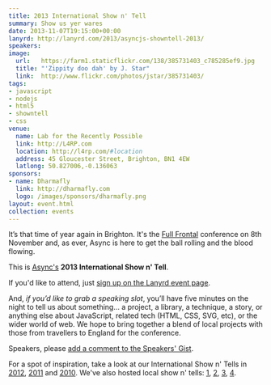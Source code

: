 ```yaml
---
title: 2013 International Show n' Tell
summary: Show us yer wares
date: 2013-11-07T19:15:00+00:00
lanyrd: http://lanyrd.com/2013/asyncjs-showntell-2013/
speakers:
image:
  url:   https://farm1.staticflickr.com/138/385731403_c785285ef9.jpg
  title: "'Zippity doo dah' by J. Star"
  link:  http://www.flickr.com/photos/jstar/385731403/
tags:
- javascript
- nodejs
- html5
- showntell
- css
venue:
  name: Lab for the Recently Possible
  link: http://L4RP.com
  location: http://l4rp.com/#location
  address: 45 Gloucester Street, Brighton, BN1 4EW
  latlong: 50.827006,-0.136063
sponsors:
- name: Dharmafly
  link: http://dharmafly.com
  logo: /images/sponsors/dharmafly.png
layout: event.html
collection: events
---
```


It’s that time of year again in Brighton. It's the [Full Frontal][ff] conference on 8th November and, as ever, Async is here to get the ball rolling and the blood flowing.

This is [Async's][async] **2013 International Show n' Tell**. 

If you'd like to attend, just [sign up on the Lanyrd event page][event-lanyrd].

And, _if you’d like to grab a speaking slot_, you’ll have five minutes on the night to tell us about something… a project, a library, a technique, a story, or anything else about JavaScript, related tech (HTML, CSS, SVG, etc), or the wider world of web. We hope to bring together a blend of local projects with those from travellers to England for the conference.

Speakers, please <a data-gist href="https://gist.github.com/premasagar/6269330">add a comment to the Speakers' Gist</a>.

For a spot of inspiration, take a look at our International Show n' Tells in [2012][showntell-2012], [2011][showntell-2011] and [2010][showntell-2010]. We've also hosted local show n' tells: [1][birthday-2], [2][birthday-1], [3][showntell-2], [4][showntell-1].


[ff]: http://full-frontal.org
[event-lanyrd]: http://lanyrd.com/2013/asyncjs-showntell-2013/

[async]: https://asyncjs.com
[showntell-1]: https://asyncjs.com/showntell/
[showntell-2]: https://asyncjs.com/showntell2/
[birthday-1]: https://asyncjs.com/birthday/
[birthday-2]: https://asyncjs.com/birthday2/
[showntell-2010]: https://asyncjs.com/showntell3/
[showntell-2011]: https://asyncjs.com/international2011/
[showntell-2012]: https://asyncjs.com/showntell-2012/
